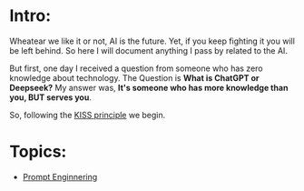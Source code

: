 # Intro:

Wheatear we like it or not, AI is the future. Yet, if you keep fighting it you will be left behind. So here I will document anything I pass by related to the AI.

But first, one day I received a question from someone who has zero knowledge about technology.
The Question is **What is ChatGPT or Deepseek?**
My answer was, **It's someone who has more knowledge than you, BUT serves you**.

So, following the [KISS principle](https://en.wikipedia.org/wiki/KISS_principle) we begin.

# Topics:

- [Prompt Enginnering](https://github.com/Gl00ria/AI_4_Dummies/tree/main/Prompt_Engineering)
